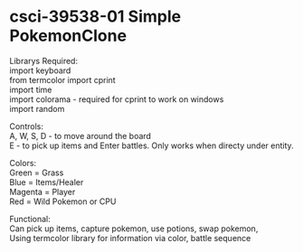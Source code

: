 # csci-39538-01 Simple PokemonClone
  
Librarys Required:  
import keyboard  
from termcolor import cprint  
import time  
import colorama - required for cprint to work on windows   
import random  
  
Controls:  
A, W, S, D - to move around the board  
E - to pick up items and Enter battles. Only works when directy under entity.   
  
Colors:  
Green = Grass   
Blue = Items/Healer  
Magenta = Player  
Red = Wild Pokemon or CPU     
  
Functional:  
Can pick up items, capture pokemon, use potions, swap pokemon,  
Using termcolor library for information via color, battle sequence  

